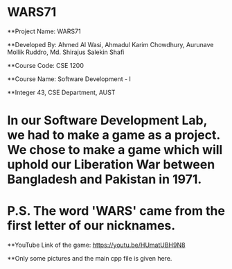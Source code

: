 # WARS71
**Project Name: WARS71

**Developed By: Ahmed Al Wasi, Ahmadul Karim Chowdhury, Aurunave Mollik Ruddro, Md. Shirajus Salekin Shafi

**Course Code: CSE 1200

**Course Name: Software Development - I

**Integer 43, CSE Department, AUST

# In our Software Development Lab, we had to make a game as a project. We chose to make a game which will uphold our Liberation War between Bangladesh and Pakistan in 1971.

# P.S. The word 'WARS' came from the first letter of our nicknames.

**YouTube Link of the game: https://youtu.be/HUmatUBH9N8

**Only some pictures and the main cpp file is given here.

